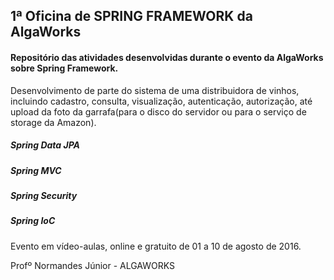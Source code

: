 <h2><b>1ª Oficina de SPRING FRAMEWORK da AlgaWorks</b></h2>

<h4>Repositório das atividades desenvolvidas durante o evento da AlgaWorks sobre Spring Framework.</h4>

Desenvolvimento de parte do sistema de uma distribuidora de vinhos, incluindo cadastro, consulta, visualização,
autenticação, autorização, até upload da foto da garrafa(para o disco do servidor ou para o serviço de storage da
Amazon).

<h5>Spring Data JPA</h5>
<h5>Spring MVC</h5>
<h5>Spring Security</h5>
<h5>Spring IoC</h5>


Evento em vídeo-aulas, online e gratuito de 01 a 10 de agosto de 2016. 

Profº Normandes Júnior - ALGAWORKS 




